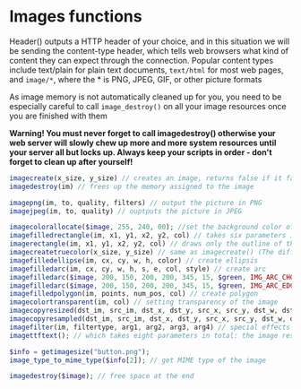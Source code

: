 # Images functions

Header() outputs a HTTP header of your choice, and in this situation we will be sending the content-type header, which tells web browsers what kind of content they can expect through the connection. Popular content types include text/plain for plain text documents, `text/html` for most web pages, and `image/*`, where the * is PNG, JPEG, GIF, or other picture formats

As image memory is not automatically cleaned up for you, you need to be especially careful to call `image_destroy()` on all your image resources once you are finished with them

**Warning! You must never forget to call imagedestroy() otherwise your web server will slowly chew up more and more system resources until your server all but locks up. Always keep your scripts in order - don't forget to clean up after yourself!**
```php
imagecreate(x_size, y_size) // creates an image, returns false if it fails
imagedestroy(im) // frees up the memory assigned to the image

imagepng(im, to, quality, filters) // output the picture in PNG
imagejpeg(im, to, quality) // ouptputs the picture in JPEG

imagecolorallocate($image, 255, 240, 00); //set the background color of the created image
imagefilledrectangle(im, x1, y1, x2, y2, col) // takes six parameters in total, which are, in order: an image resource to draw on, the top-left X coordinate, the top-left Y coordinate, the bottom-right X coordinate, the bottom-right Y coordinate, and a colour to use
imagerectangle(im, x1, y1, x2, y2, col) // draws only the outline of the rectangle
imagecreatetruecolor(x_size, y_size) // same as imagecreate() (The differences between the two are that imagecreatetruecolor() returns an image with a true-colour palette, whereas imagecreate() only lets you use 256 colours at once)
imagefilledellipse(im, cx, cy, w, h, color) // create ellipsis
imagefilledarc(im, cx, cy, w, h, s, e, col, style) // create arc
imagefilledarc($image, 200, 150, 200, 200, 345, 15, $green, IMG_ARC_CHORD | IMG_ARC_NOFILL);
imagefilledarc($image, 200, 150, 200, 200, 345, 15, $green, IMG_ARC_EDGED | IMG_ARC_NOFILL);
imagefilledpolygon(im, points, num_pos, col) // create polygon
imagecolortransparent(im, col) // setting transparency of the image
imagecopyresized(dst_im, src_im, dst_x, dst_y, src_x, src_y, dst_w, dst_h, src_w, src_h) // resizing image (low-quality)
imagecopyresampled(dst_im, src_im, dst_x, dst_y, src_x, src_y, dst_w, dst_h, src_w, src_h) // resizing image (high-quality - more loading time)
imagefilter(im, filtertype, arg1, arg2, arg3, arg4) // special effects for image
imagettftext(); // which takes eight parameters in total: the image resource to draw on, font size to use, angle to draw at, X co-ordinate, Y co-ordinate, color, font file, and the text to write.

$info = getimagesize("button.png");
image_type_to_mime_type($info[2]); // get MIME type of the image

imagedestroy($image); // free space at the end
```
